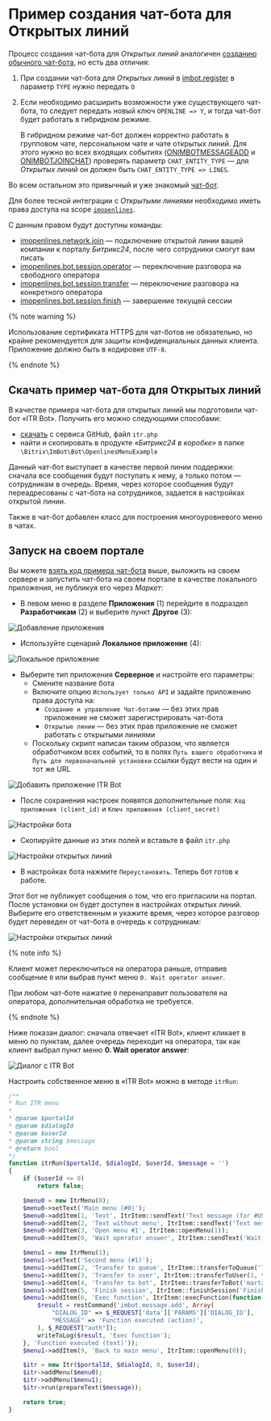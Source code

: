 # Пример создания чат-бота для Открытых линий

Процесс создания чат-бота для *Открытых линий* аналогичен [созданию обычного чат-бота](./index.md), но есть два отличия:

1. При создании чат-бота для *Открытых линий* в [imbot.register](../../api-reference/chat-bots/imbot-register.md) в параметр `TYPE` нужно передать `O`

2. Если необходимо расширить возможности уже существующего чат-бота, то следует передать новый ключ `OPENLINE => Y`, и тогда чат-бот будет работать в гибридном режиме.
   
   В гибридном режиме чат-бот должен корректно работать в групповом чате, персональном чате и чате открытых линий. Для этого нужно во всех входящих событиях ([ONIMBOTMESSAGEADD](../../api-reference/chat-bots/messages/events/on-imbot-message-add.md) и [ONIMBOTJOINCHAT](../../api-reference/chat-bots/chats/events/on-imbot-join-chat.md)) проверять параметр `CHAT_ENTITY_TYPE` — для *Открытых линий* он должен быть `CHAT_ENTITY_TYPE => LINES`.

Во всем остальном это привычный и уже знакомый [чат-бот](./index.md).

Для более тесной интеграции с *Открытыми линиями* необходимо иметь права доступа на scope [`imopenlines`](../../api-reference/scopes/permissions.md).

С данным правом будут доступны команды:

- [imopenlines.network.join](../../api-reference/imopenlines/openlines/imopenlines-network-join.md) — подключение открытой линии вашей компании к порталу *Битрикс24*, после чего сотрудники смогут вам писать
- [imopenlines.bot.session.operator](../../api-reference/imopenlines/openlines/chat-bots/imopenlines-bot-session-operator.md) — переключение разговора на свободного оператора
- [imopenlines.bot.session.transfer](../../api-reference/imopenlines/openlines/chat-bots/imopenlines-bot-session-transfer.md) — переключение разговора на конкретного оператора
- [imopenlines.bot.session.finish](../../api-reference/imopenlines/openlines/chat-bots/imopenlines-bot-session-finish.md) — завершение текущей сессии

{% note warning %}

Использование сертификата HTTPS для чат-ботов не обязательно, но крайне рекомендуется для защиты конфиденциальных данных клиента. Приложение должно быть в кодировке `UTF-8`.

{% endnote %}

## Скачать пример чат-бота для Открытых линий

В качестве примера чат-бота для открытых линий мы подготовили чат-бот «ITR Bot». Получить его можно следующими способами:

- [скачать](https://github.com/bitrix24com/bots) c сервиса GitHub, файл `itr.php`
- найти и скопировать в продукте *«Битрикс24 в коробке»* в папке `\Bitrix\ImBot\Bot\OpenlinesMenuExample`

Данный чат-бот выступает в качестве первой линии поддержки: сначала все сообщения будут поступать к нему, а только потом — сотрудникам в очередь. Время, через которое сообщения будут переадресованы с чат-бота на сотрудников, задается в настройках открытой линии. 

Также в чат-бот добавлен класс для построения многоуровневого меню в чатах.

## Запуск на своем портале

Вы можете [взять код примера чат-бота](#скачать-пример-чат-бота-для-открытых-линий) выше, выложить на своем сервере и запустить чат-бота на своем портале в качестве локального приложения, не публикуя его через *Маркет*:

- В левом меню в разделе **Приложения** (1) перейдите в подраздел **Разработчикам** (2) и выберите пункт **Другое** (3):

![Добавление приложения](./_images/chatbot1_sm.png)

- Используйте сценарий **Локальное приложение** (4):

![Локальное приложение](./_images/chatbot2_sm.png)

- Выберите тип приложения **Серверное** и настройте его параметры:
  -  Смените название бота 
  -  Включите опцию `Использует только API` и задайте приложению права доступа на:
     - `Создание и управление Чат-ботами` — без этих прав приложение не сможет зарегистрировать чат-бота
     - `Открытые линии` — без этих прав приложение не сможет работать с открытыми линиями
  - Поскольку скрипт написан таким образом, что является обработчиком всех событий, то в полях `Путь вашего обработчика` и `Путь для первоначальной установки` ссылки будут вести на один и тот же URL

![Добавить приложение ITR Bot](./_images/chatbot3_sm.png)

- После сохранения настроек появятся дополнительные поля: `Код приложения (client_id)` и `Ключ приложения (client_secret)`

![Настройки бота](./_images/chatbot4_sm.png)

- Скопируйте данные из этих полей и вставьте в файл `itr.php`

![Настройки открытых линий](./_images/chatbot5.png)

- В настройках бота нажмите `Переустановить`. Теперь бот готов к работе.

Этот бот не публикует сообщения о том, что его пригласили на портал. После установки он будет доступен в настройках открытых линий. Выберите его ответственным и укажите время, через которое разговор будет переведен от чат-бота в очередь к сотрудникам:

![Настройки открытых линий](./_images/ol_options_sm.png)

{% note info %}

Клиент может переключиться на оператора раньше, отправив сообщение `0` или выбрав пункт меню `0. Wait operator answer`. 

При любом чат-боте нажатие `0` перенаправит пользователя на оператора, дополнительная обработка не требуется. 

{% endnote %}

Ниже показан диалог: сначала отвечает «ITR Bot», клиент кликает в меню по пунктам, далее очередь переходит на оператора, так как клиент выбрал пункт меню **0. Wait operator answer**:

![Диалог с ITR Bot](./_images/ol_chat_sm.png)

Настроить собственное меню в «ITR Bot» можно в методе `itrRun`:

```php
/**
* Run ITR menu
*
* @param $portalId
* @param $dialogId
* @param $userId
* @param string $message
* @return bool
*/
function itrRun($portalId, $dialogId, $userId, $message = '')
{
    if ($userId <= 0)
        return false;

    $menu0 = new ItrMenu(0);
    $menu0->setText('Main menu (#0)');
    $menu0->addItem(1, 'Text', ItrItem::sendText('Text message (for #USER_NAME#)'));
    $menu0->addItem(2, 'Text without menu', ItrItem::sendText('Text message without menu', true));
    $menu0->addItem(3, 'Open menu #1', ItrItem::openMenu(1));
    $menu0->addItem(0, 'Wait operator answer', ItrItem::sendText('Wait operator answer', true));

    $menu1 = new ItrMenu(1);
    $menu1->setText('Second menu (#1)');
    $menu1->addItem(2, 'Transfer to queue', ItrItem::transferToQueue('Transfer to queue'));
    $menu1->addItem(3, 'Transfer to user', ItrItem::transferToUser(1, false, 'Transfer to user #1'));
    $menu1->addItem(4, 'Transfer to bot', ItrItem::transferToBot('marta', true, 'Transfer to bot Marta', 'Marta not found :('));
    $menu1->addItem(5, 'Finish session', ItrItem::finishSession('Finish session'));
    $menu1->addItem(6, 'Exec function', ItrItem::execFunction(function($context){
        $result = restCommand('imbot.message.add', Array(
            "DIALOG_ID" => $_REQUEST['data']['PARAMS']['DIALOG_ID'],
            "MESSAGE" => 'Function executed (action)',
        ), $_REQUEST["auth"]);
        writeToLog($result, 'Exec function');
    }, 'Function executed (text)'));
    $menu1->addItem(9, 'Back to main menu', ItrItem::openMenu(0));

    $itr = new Itr($portalId, $dialogId, 0, $userId);
    $itr->addMenu($menu0);
    $itr->addMenu($menu1);
    $itr->run(prepareText($message));

    return true;
}
```



